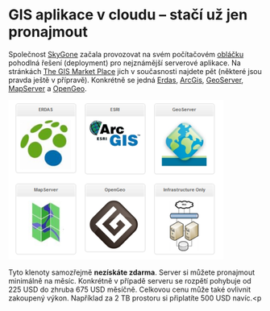 <!--
title : GIS aplikace v cloudu – stačí už jen pronajmout
author : Roman Ožana <ozana@omdesign.cz>
date : 18.6.2010 08:52:01
tags : app, ArcGIS, GIS
-->

# GIS aplikace v cloudu – stačí už jen pronajmout

Společnost [SkyGone][1] začala provozovat na svém počítačovém [obláčku][2] pohodlná řešení (deployment) pro nejznámější serverové aplikace. Na stránkách [The GIS Market Place][3] jich v současnosti najdete pět (některé jsou pravda ještě v přípravě). Konkrétně se jedná [Erdas][4], [ArcGis][5], [GeoServer][6], [MapServer][7] a [OpenGeo][8].

[<img class="aligncenter size-full wp-image-990" title="cloud-gis" src="cloud-gis.png" alt="" width="426" height="317" />][3]

Tyto klenoty samozřejmě **nezískáte zdarma**. Server si můžete pronajmout minimálně na měsíc. Konkrétně v případě serveru se rozpětí pohybuje od 225 USD do zhruba 675 USD měsíčně. Celkovou cenu může také ovlivnit zakoupený výkon. Například za 2 TB prostoru si připlatíte 500 USD navíc.<p</p>

 [1]: http://www.skygoneinc.com/ "SkyGone"
 [2]: http://en.wikipedia.org/wiki/Cloud_computing "Cloud Computing"
 [3]: http://www.thegismarketplace.com/
 [4]: http://goo.gl/da5K "Erdas image server"
 [5]: http://goo.gl/galH "ArcGis Server"
 [6]: http://geoserver.org/ "GEoServer"
 [7]: http://mapserver.org/ "MapServer"
 [8]: http://opengeo.org/ "OpenGeo"